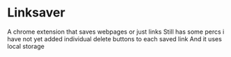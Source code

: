 # Linksaver
A chrome extension that saves webpages or just links
Still has some percs i have not yet added individual delete buttons to each saved link
And it uses local storage 
